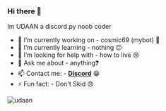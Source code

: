 ### Hi there 👋

Im UDAAN a discord.py noob coder


- 🔭 I’m currently working on - cosmic69 (mybot) 🤖
- 🌱 I’m currently learning - nothing 😕
- 🤔 I’m looking for help with - how to live 😢
- 💬 Ask me about - anything❓
- 📫 Contact me: - [**Discord**](https://discord.gg/8QsHCegvK2) 😁
- ⚡ Fun fact: - Don't Skid 😠

<img src="https://cdn.discordapp.com/avatars/846064957368172594/76bf1df7c76ac0bcd1cb3f6506af9ff7.png?size=256" alt="udaan">
